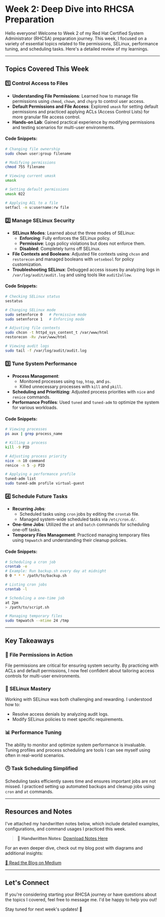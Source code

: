 # Week 2: Deep Dive into RHCSA Preparation

Hello everyone! Welcome to Week 2 of my Red Hat Certified System Administrator (RHCSA) preparation journey. This week, I focused on a variety of essential topics related to file permissions, SELinux, performance tuning, and scheduling tasks. Here's a detailed review of my learnings.

---

## Topics Covered This Week

### 1️⃣ **Control Access to Files**
- **Understanding File Permissions**: Learned how to manage file permissions using `chmod`, `chown`, and `chgrp` to control user access.
- **Default Permissions and File Access**: Explored `umask` for setting default permissions and practiced applying ACLs (Access Control Lists) for more granular file access control.
- **Hands-on Lab**: Gained practical experience by modifying permissions and testing scenarios for multi-user environments.

#### Code Snippets:
```bash
# Changing file ownership
sudo chown user:group filename

# Modifying permissions
chmod 755 filename

# Viewing current umask
umask

# Setting default permissions
umask 022

# Applying ACL to a file
setfacl -m u:username:rw file
```

### 2️⃣ **Manage SELinux Security**
- **SELinux Modes**: Learned about the three modes of SELinux:
  - **Enforcing**: Fully enforces the SELinux policy.
  - **Permissive**: Logs policy violations but does not enforce them.
  - **Disabled**: Completely turns off SELinux.
- **File Contexts and Booleans**: Adjusted file contexts using `chcon` and `restorecon` and managed booleans with `setsebool` for policy customization.
- **Troubleshooting SELinux**: Debugged access issues by analyzing logs in `/var/log/audit/audit.log` and using tools like `audit2allow`.

#### Code Snippets:
```bash
# Checking SELinux status
sestatus

# Changing SELinux mode
sudo setenforce 0   # Permissive mode
sudo setenforce 1   # Enforcing mode

# Adjusting file contexts
sudo chcon -t httpd_sys_content_t /var/www/html
restorecon -Rv /var/www/html

# Viewing audit logs
sudo tail -f /var/log/audit/audit.log
```

### 3️⃣ **Tune System Performance**
- **Process Management**:
  - Monitored processes using `top`, `htop`, and `ps`.
  - Killed unnecessary processes with `kill` and `pkill`.
- **Scheduling and Prioritizing**: Adjusted process priorities with `nice` and `renice` commands.
- **Performance Profiles**: Used `tuned` and `tuned-adm` to optimize the system for various workloads.

#### Code Snippets:
```bash
# Viewing processes
ps aux | grep process_name

# Killing a process
kill -9 PID

# Adjusting process priority
nice -n 10 command
renice -n 5 -p PID

# Applying a performance profile
tuned-adm list
sudo tuned-adm profile virtual-guest
```

### 4️⃣ **Schedule Future Tasks**
- **Recurring Jobs**:
  - Scheduled tasks using `cron` jobs by editing the `crontab` file.
  - Managed system-wide scheduled tasks via `/etc/cron.d/`.
- **One-time Jobs**: Utilized the `at` and `batch` commands for scheduling one-off tasks.
- **Temporary Files Management**: Practiced managing temporary files using `tmpwatch` and understanding their cleanup policies.

#### Code Snippets:
```bash
# Scheduling a cron job
crontab -e
# Example: Run backup.sh every day at midnight
0 0 * * * /path/to/backup.sh

# Listing cron jobs
crontab -l

# Scheduling a one-time job
at 2pm
> /path/to/script.sh

# Managing temporary files
sudo tmpwatch --mtime 24 /tmp
```

---

## Key Takeaways

### 🔑 File Permissions in Action
File permissions are critical for ensuring system security. By practicing with ACLs and default permissions, I now feel confident about tailoring access controls for multi-user environments.

### 🔐 SELinux Mastery
Working with SELinux was both challenging and rewarding. I understood how to:
- Resolve access denials by analyzing audit logs.
- Modify SELinux policies to meet specific requirements.

### 📊 Performance Tuning
The ability to monitor and optimize system performance is invaluable. Tuning profiles and process scheduling are tools I can see myself using often in real-world scenarios.

### 🕒 Task Scheduling Simplified
Scheduling tasks efficiently saves time and ensures important jobs are not missed. I practiced setting up automated backups and cleanup jobs using `cron` and `at` commands.

---

## Resources and Notes
I've attached my handwritten notes below, which include detailed examples, configurations, and command usages I practiced this week.

> 📝 **Handwritten Notes**: [Download Notes Here](#)

For an even deeper dive, check out my blog post with diagrams and additional insights:

[📖 Read the Blog on Medium](#)

---

## Let's Connect
If you're considering starting your RHCSA journey or have questions about the topics I covered, feel free to message me. I'd be happy to help you out!

Stay tuned for next week's updates! 🚀
